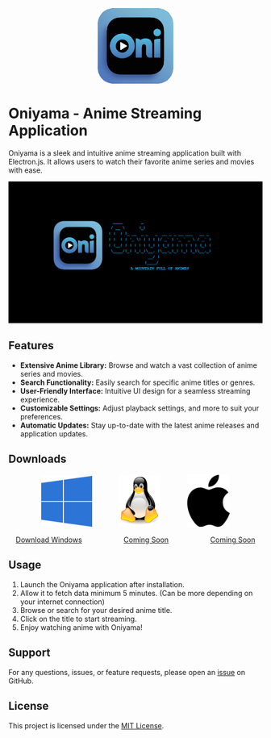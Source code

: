 <p align="center">
  <img src="https://github.com/Shuvadip-Ghosh/Oniyama/blob/master/logo.png?raw=true" alt="logo.png" />
</p>

# Oniyama - Anime Streaming Application

Oniyama is a sleek and intuitive anime streaming application built with Electron.js. It allows users to watch their favorite anime series and movies with ease.

![Oniyama Preview](preview.png)

## Features

- **Extensive Anime Library:** Browse and watch a vast collection of anime series and movies.
- **Search Functionality:** Easily search for specific anime titles or genres.
- **User-Friendly Interface:** Intuitive UI design for a seamless streaming experience.
- **Customizable Settings:** Adjust playback settings, and more to suit your preferences.
- **Automatic Updates:** Stay up-to-date with the latest anime releases and application updates.

## Downloads

<p align="center">
  <img src="https://github.com/Shuvadip-Ghosh/Oniyama/blob/master/windows-logo.png?raw=true" alt="win-logo.png" style="width:20%" />&nbsp;&nbsp;&nbsp;&nbsp;&nbsp;&nbsp;&nbsp;&nbsp;&nbsp;&nbsp;&nbsp;&nbsp;
  <img src="https://github.com/Shuvadip-Ghosh/Oniyama/blob/master/linux-logo.png?raw=true" alt="linux-logo.png" style="width:17%"/>&nbsp;&nbsp;&nbsp;&nbsp;&nbsp;&nbsp;&nbsp;&nbsp;&nbsp;&nbsp;&nbsp;&nbsp;
  <img src="https://github.com/Shuvadip-Ghosh/Oniyama/blob/master/apple-logo.png?raw=true" alt="apple-logo.png" style="width:17%"/>
</p>

<p align="center">
  <a href="https://github.com/Shuvadip-Ghosh/Oniyama/releases/latest/download/Oniyama-setup.exe">Download Windows</a>&nbsp;&nbsp;&nbsp;&nbsp;&nbsp;&nbsp;&nbsp;&nbsp;&nbsp;&nbsp;&nbsp;&nbsp;&nbsp;&nbsp;&nbsp;&nbsp;&nbsp;&nbsp;&nbsp;&nbsp;
  <a href="">Coming Soon</a>&nbsp;&nbsp;&nbsp;&nbsp;&nbsp;&nbsp;&nbsp;&nbsp;&nbsp;&nbsp;&nbsp;&nbsp;&nbsp;&nbsp;&nbsp;&nbsp;&nbsp;&nbsp;&nbsp;&nbsp;
  <a href="">Coming Soon</a>
</p>



## Usage

1. Launch the Oniyama application after installation.
2. Allow it to fetch data minimum 5 minutes. (Can be more depending on your internet connection)
3. Browse or search for your desired anime title.
4. Click on the title to start streaming.
5. Enjoy watching anime with Oniyama!

## Support

For any questions, issues, or feature requests, please open an [issue](https://github.com/Shuvadip-Ghosh/oniyama/issues) on GitHub.

## License

This project is licensed under the [MIT License](LICENSE).
